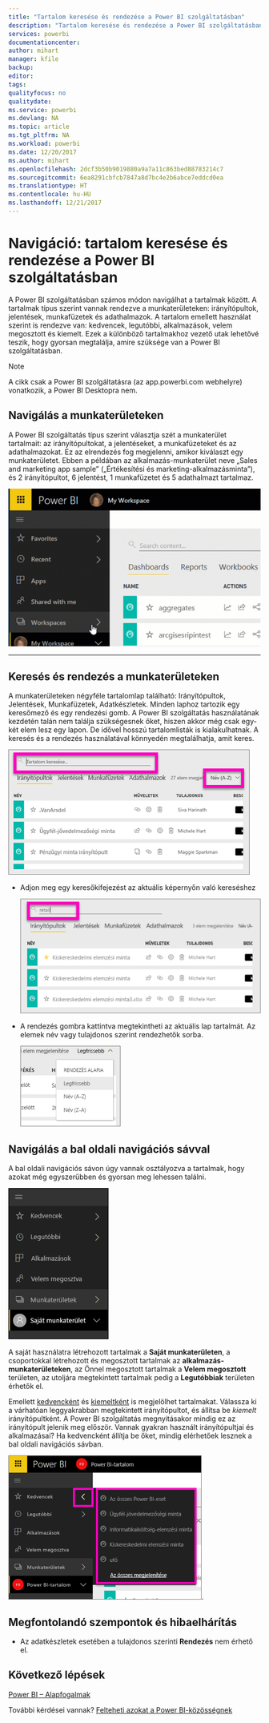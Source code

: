 ```yaml
---
title: "Tartalom keresése és rendezése a Power BI szolgáltatásban"
description: "Tartalom keresése és rendezése a Power BI szolgáltatásban – dokumentáció"
services: powerbi
documentationcenter: 
author: mihart
manager: kfile
backup: 
editor: 
tags: 
qualityfocus: no
qualitydate: 
ms.service: powerbi
ms.devlang: NA
ms.topic: article
ms.tgt_pltfrm: NA
ms.workload: powerbi
ms.date: 12/20/2017
ms.author: mihart
ms.openlocfilehash: 2dcf3b50b9019880a9a7a11c863bed88783214c7
ms.sourcegitcommit: 6ea8291cbfcb7847a8d7bc4e2b6abce7eddcd0ea
ms.translationtype: HT
ms.contentlocale: hu-HU
ms.lasthandoff: 12/21/2017
---
```

# <a name="navigation-searching-finding-and-sorting-content-in-power-bi-service"></a>Navigáció: tartalom keresése és rendezése a Power BI szolgáltatásban
A Power BI szolgáltatásban számos módon navigálhat a tartalmak között. A tartalmak típus szerint vannak rendezve a munkaterületeken: irányítópultok, jelentések, munkafüzetek és adathalmazok.  A tartalom emellett használat szerint is rendezve van: kedvencek, legutóbbi, alkalmazások, velem megosztott és kiemelt. Ezek a különböző tartalmakhoz vezető utak lehetővé teszik, hogy gyorsan megtalálja, amire szüksége van a Power BI szolgáltatásban.  

>[!NOTE] 
>A cikk csak a Power BI szolgáltatásra (az app.powerbi.com webhelyre) vonatkozik, a Power BI Desktopra nem.

## <a name="navigation-within-workspaces"></a>Navigálás a munkaterületeken

A Power BI szolgáltatás típus szerint választja szét a munkaterület tartalmait: az irányítópultokat, a jelentéseket, a munkafüzeteket és az adathalmazokat. Ez az elrendezés fog megjelenni, amikor kiválaszt egy munkaterületet. Ebben a példában az alkalmazás-munkaterület neve „Sales and marketing app sample” („Értékesítési és marketing-alkalmazásminta”), és 2 irányítópultot, 6 jelentést, 1 munkafüzetet és 5 adathalmazt tartalmaz.

![](media/service-navigation-search-filter-sort/workspaces.gif)

________________________________________

## <a name="searching-and-sorting-in-workspaces"></a>Keresés és rendezés a munkaterületeken
A munkaterületeken négyféle tartalomlap található: Irányítópultok, Jelentések, Munkafüzetek, Adatkészletek.  Minden laphoz tartozik egy keresőmező és egy rendezési gomb.  A Power BI szolgáltatás használatának kezdetén talán nem találja szükségesnek őket, hiszen akkor még csak egy-két elem lesz egy lapon.  De idővel hosszú tartalomlisták is kialakulhatnak.  A keresés és a rendezés használatával könnyedén megtalálhatja, amit keres.

![](media/service-navigation-search-filter-sort/power-bi-search-sort2.png)

* Adjon meg egy keresőkifejezést az aktuális képernyőn való kereséshez
  
   ![](media/service-navigation-search-filter-sort/power-bi-search2.png)
* A rendezés gombra kattintva megtekintheti az aktuális lap tartalmát. Az elemek név vagy tulajdonos szerint rendezhetők sorba.
  
   ![](media/service-navigation-search-filter-sort/power-bi-sort-alpha.png)

## <a name="navigation-using-the-left-navbar"></a>Navigálás a bal oldali navigációs sávval
A bal oldali navigációs sávon úgy vannak osztályozva a tartalmak, hogy azokat még egyszerűbben és gyorsan meg lehessen találni.  

![](media/service-navigation-search-filter-sort/power-bi-newnav.png)



A saját használatra létrehozott tartalmak a **Saját munkaterületen**, a csoportokkal létrehozott és megosztott tartalmak az **alkalmazás-munkaterületeken**, az Önnel megosztott tartalmak a **Velem megosztott** területen, az utoljára megtekintett tartalmak pedig a **Legutóbbiak** területen érhetők el.

Emellett [kedvencként](service-dashboard-favorite.md) és [kiemeltként](service-dashboard-featured.md) is megjelölhet tartalmakat. Válassza ki a várhatóan leggyakrabban megtekintett irányítópultot, és állítsa be *kiemelt* irányítópultként. A Power BI szolgáltatás megnyitásakor mindig ez az irányítópult jelenik meg először. Vannak gyakran használt irányítópultjai és alkalmazásai? Ha kedvencként állítja be őket, mindig elérhetőek lesznek a bal oldali navigációs sávban.

![](media/service-navigation-search-filter-sort/power-bi-favorite-flyout.png).


## <a name="considerations-and-troubleshooting"></a>Megfontolandó szempontok és hibaelhárítás
* Az adatkészletek esetében a tulajdonos szerinti **Rendezés** nem érhető el.

## <a name="next-steps"></a>Következő lépések
[Power BI – Alapfogalmak](service-basic-concepts.md)

További kérdései vannak? [Felteheti azokat a Power BI-közösségnek](http://community.powerbi.com/)
